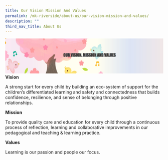```yaml
---
title: Our Vision Mission And Values
permalink: /mk-riverside/about-us/our-vision-mission-and-values/
description: ""
third_nav_title: About Us
---
```

![](/images/banner-mk2.png)
<br>
**Vision**

A strong start for every child by building an eco-system of support for the children’s differentiated learning and safety and connectedness that builds confidence, resilience, and sense of belonging through positive relationships.

**Mission**

To provide quality care and education for every child through a continuous process of reflection, learning and collaborative improvements in our pedagogical and teaching & learning practice.

**Values**

Learning is our passion and people our focus.